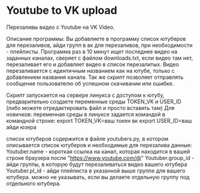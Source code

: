 # Youtube to VK upload
Перезаливы видео с Youtube на VK Video.

Описание программы:
Вы добавляете в программу список ютуберов для перезаливов, айди групп в вк для перезаливов, при необходимости - плейлисты.
Программа раз в 10 минут ищет последнее видео на заданных каналах, сверяет с файлом downloads.txt, если видео там нет, перезаливает его и добавляет видео в список перезалитых. Видео перезаливается с идентичным названием как на ютубе, только с добавлением названия канала. 
Так же скрипт позволяет отправлять сообщение пользователю об успешном скачивании или ошибке. 

Скрипт запускается на сервере линукса с доступом к ютубу, предварительно создаете переменные среды TOKEN_VK и USER_ID (либо можете отредактировать файл и просто вставить там)
Для новичков: переменная среды в линуксе задается командой в командной строке:
export TOKEN_VK=ваш токен вк
export USER_ID=ваш айди юзера

список ютуберов содержится в файле youtubers.py, в котором описывается список ютуберов и необходимые для перезалива данные:
Youtuber.name - короткая ссылка на канал, которая находится в вашей строке браузера после "https://www.youtube.com/@"
Youtuber.group_id - айди группы, в которую будут перезаливаться видео вашего ютубера
Youtuber.pl_id - айди плейлиста в указанной выше группе для вашего ютубера. можно не указывать, если вы делаете отдельную группу под отдельного ютубера.

